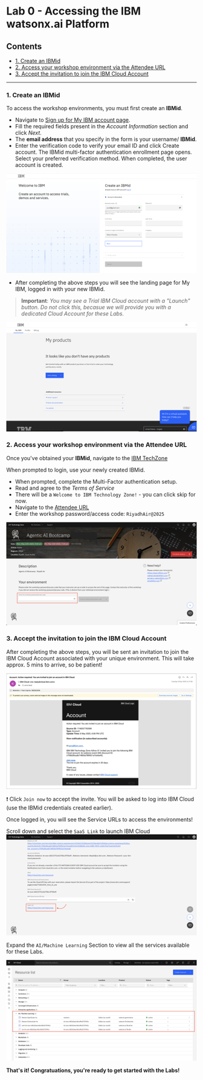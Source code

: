 # Lab 0 - Accessing the IBM watsonx.ai Platform

## Contents
- [1. Create an IBMid](#1-create-an-ibmid)
- [2. Access your workshop environment via the Attendee URL](#2-access-your-workshop-environment-via-the-attendee-url)
- [3. Accept the invitation to join the IBM Cloud Account](#3-accept-the-invitation-to-join-the-ibm-cloud-account)

---

### 1. Create an IBMid
To access the workshop environments, you must first create an **IBMid**.

- Navigate to [Sign up for My IBM account page](https://www.ibm.com/account/reg/us-en/signup?formid=urx-19776).
- Fill the required fields present in the *Account Information* section and click *Next*.
- The **email address** that you specify in the form is your username/ **IBMid**.
- Enter the verification code to verify your email ID and click Create account. The IBMid multi-factor authentication enrollment page opens.
Select your preferred verification method. When completed, the user account is created.

![create-IBMid.png](images/create-IBMid.png)

- After completing the above steps you will see the landing page for My IBM, logged in with your new IBMid.
> **Important**: *You may see a Trial IBM Cloud account with a "Launch" button. Do not click this, becasue we will provide you with a dedicated Cloud Account for these Labs.*

![create-IBMid2.png](images/create-IBMid2.png)

### 2. Access your workshop environment via the Attendee URL
Once you've obtained your **IBMid**, navigate to the [IBM TechZone](https://techzone.ibm.com/)

When prompted to login, use your newly created IBMid.

- When prompted, complete the Multi-Factor authentication setup.
- Read and agree to the *Terms of Service*
- There will be a `Welcome to IBM Technology Zone!` - you can click skip for now.
- Navigate to the [Attendee URL](https://techzone.ibm.com/my/workshops/student/681a3aba796fbe5a44f84c30)
- Enter the workshop password/access code: `RiyadhAir@2025`

![attendee-url.png](images/attendee-url.png)

### 3. Accept the invitation to join the IBM Cloud Account
After completing the above steps, you will be sent an invitation to join the IBM Cloud Account associated with your unique environment. This will take approx. 5 mins to arrive, so be patient!

![join-cloud-account.png](images/join-cloud-account.png)

❗ Click `Join now` to accept the invite. You will be asked to log into IBM Cloud (use the IBMid credentials created earlier).

Once logged in, you will see the Service URLs to access the environments!

Scroll down and select the `SaaS Link` to launch IBM Cloud
![techzone-final.png](images/techzone-final.png)

Expand the `AI/Machine Learning` Section to view all the services available for these Labs.

![resource-list.png](images/resource-list.png)

**That's it! Congratuations, you're ready to get started with the Labs!**